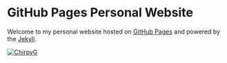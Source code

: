 # GitHub Pages Personal Website

Welcome to my personal website hosted on [GitHub Pages](https://pages.github.com/) and powered by the [Jekyll](https://jekyllrb.com/).

[![ChirpyG](https://img.shields.io/badge/Jekyll%20Theme-ChirpyG-blue?style=flat&logo=jekyll)](https://github.com/guillermodotn/jekyll-theme-chirpy-g)
